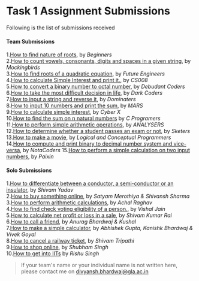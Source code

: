 # Task 1 Assignment Submissions  
  
Following is the list of submissions received  
  
#### Team Submissions  
  
1.[How to find nature of roots](#), by _Beginners_  
2.[How to count vowels, consonants, digits and spaces in a given string](#), by _Mockingbirds_  
3.[How to find roots of a quadratic equation](#), by _Future Engineers_  
4.[How to calculate Simple Interest and print it.](#), by _CS008_  
5.[How to convert a binary number to octal number](#), by _Debudant Coders_  
6.[How to take the most difficult decision in life](#), by _Dark Coders_  
7.[How to input a string and reverse it](#), by _Dominaters_  
8.[How to input 10 numbers and print the sum](#), by _MARS_  
9.[How to calculate simple interest](#), by _Cyber X_  
10.[How to find the sum on n natural numbers](#) by _C Programers_  
11.[How to perform simple arithmetic operations](#), by _ANALYSERS_  
12.[How to determine whether a student passes an exam or not](#), by _Sketers_  
13.[How to make a movie](#), by _Logical and Conceptual Programmers_  
14.[How to compute and print binary to decimal number system and vice-versa](#), by _NotaCoders_
15.[How to perform a simple calculation on two input numbers](#), by _Paixin_

#### Solo Submissions
  
1.[How to differentiate between a conductor, a semi-conductor or an insulator](#), by _Shivam Yadav_  
2.[How to buy something online](#), by _Satyam Merothiya & Shivansh Sharma_  
3.[How to perform arithmetic calculations](#), by _Achal Raghav_  
4.[How to find check voting eligibility of a person.](#), by _Vishal Jain_  
5.[How to calculate net profit or loss in a sale](#), by _Shivam Kumar Rai_  
6.[How to call a friend](#), by _Anurag Bhardwaj & Kushal_  
7.[How to make a simple calculator](#), by _Abhishek Gupta, Kanishk Bhardwaj & Vivek Goyal_  
8.[How to cancel a railway ticket](#), by _Shivam Tripathi_  
9.[How to shop online](#), by _Shubham Singh_  
10.[How to get into IITs](#) by _Rishu Singh_  
> If your team's name or your individual name is not written here, please contact me on divyansh.bhardwaj@gla.ac.in
